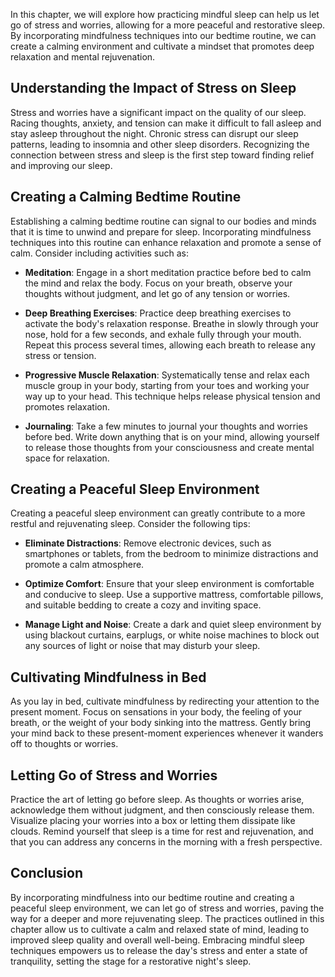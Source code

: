
In this chapter, we will explore how practicing mindful sleep can help us let go of stress and worries, allowing for a more peaceful and restorative sleep. By incorporating mindfulness techniques into our bedtime routine, we can create a calming environment and cultivate a mindset that promotes deep relaxation and mental rejuvenation.

Understanding the Impact of Stress on Sleep
-------------------------------------------

Stress and worries have a significant impact on the quality of our sleep. Racing thoughts, anxiety, and tension can make it difficult to fall asleep and stay asleep throughout the night. Chronic stress can disrupt our sleep patterns, leading to insomnia and other sleep disorders. Recognizing the connection between stress and sleep is the first step toward finding relief and improving our sleep.

Creating a Calming Bedtime Routine
----------------------------------

Establishing a calming bedtime routine can signal to our bodies and minds that it is time to unwind and prepare for sleep. Incorporating mindfulness techniques into this routine can enhance relaxation and promote a sense of calm. Consider including activities such as:

* **Meditation**: Engage in a short meditation practice before bed to calm the mind and relax the body. Focus on your breath, observe your thoughts without judgment, and let go of any tension or worries.

* **Deep Breathing Exercises**: Practice deep breathing exercises to activate the body's relaxation response. Breathe in slowly through your nose, hold for a few seconds, and exhale fully through your mouth. Repeat this process several times, allowing each breath to release any stress or tension.

* **Progressive Muscle Relaxation**: Systematically tense and relax each muscle group in your body, starting from your toes and working your way up to your head. This technique helps release physical tension and promotes relaxation.

* **Journaling**: Take a few minutes to journal your thoughts and worries before bed. Write down anything that is on your mind, allowing yourself to release those thoughts from your consciousness and create mental space for relaxation.

Creating a Peaceful Sleep Environment
-------------------------------------

Creating a peaceful sleep environment can greatly contribute to a more restful and rejuvenating sleep. Consider the following tips:

* **Eliminate Distractions**: Remove electronic devices, such as smartphones or tablets, from the bedroom to minimize distractions and promote a calm atmosphere.

* **Optimize Comfort**: Ensure that your sleep environment is comfortable and conducive to sleep. Use a supportive mattress, comfortable pillows, and suitable bedding to create a cozy and inviting space.

* **Manage Light and Noise**: Create a dark and quiet sleep environment by using blackout curtains, earplugs, or white noise machines to block out any sources of light or noise that may disturb your sleep.

Cultivating Mindfulness in Bed
------------------------------

As you lay in bed, cultivate mindfulness by redirecting your attention to the present moment. Focus on sensations in your body, the feeling of your breath, or the weight of your body sinking into the mattress. Gently bring your mind back to these present-moment experiences whenever it wanders off to thoughts or worries.

Letting Go of Stress and Worries
--------------------------------

Practice the art of letting go before sleep. As thoughts or worries arise, acknowledge them without judgment, and then consciously release them. Visualize placing your worries into a box or letting them dissipate like clouds. Remind yourself that sleep is a time for rest and rejuvenation, and that you can address any concerns in the morning with a fresh perspective.

Conclusion
----------

By incorporating mindfulness into our bedtime routine and creating a peaceful sleep environment, we can let go of stress and worries, paving the way for a deeper and more rejuvenating sleep. The practices outlined in this chapter allow us to cultivate a calm and relaxed state of mind, leading to improved sleep quality and overall well-being. Embracing mindful sleep techniques empowers us to release the day's stress and enter a state of tranquility, setting the stage for a restorative night's sleep.

